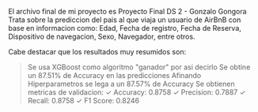 El archivo final de mi proyecto es Proyecto Final DS 2 - Gonzalo Gongora
Trata sobre la prediccion del pais al que viaja un usuario de AirBnB con base en informacion como:
Edad, Fecha de registro, Fecha de Reserva, Dispositivo de navegacion, Sexo, Navegador, entre otros.

Cabe destacar que los resultados muy resumidos son:
> Se usa XGBoost como algoritmo "ganador" por asi decirlo
> Se obtine un 87.51% de Accuracy en las predicciones
> Afinando Hiperparametros se lega a un 87.57% de Accuracy
> Se obtienen metricas de validacion:
    ✓ Accuracy: 0.8758
    ✓ Precision: 0.7887
    ✓ Recall: 0.8758
    ✓ F1 Score: 0.8246
